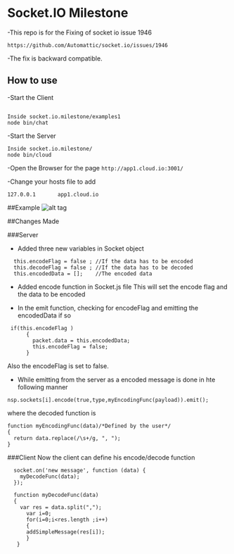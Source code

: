 
# Socket.IO Milestone

-This repo is for the Fixing of socket io issue 1946

``https://github.com/Automattic/socket.io/issues/1946``

-The fix is backward compatible.

## How to use

-Start the Client

```

Inside socket.io.milestone/examples1
node bin/chat
```

-Start the Server

```
Inside socket.io.milestone/
node bin/cloud
```

-Open the Browser for the page 
``http://app1.cloud.io:3001/``

-Change your hosts file to add

``
127.0.0.1       app1.cloud.io
``


##Example
![alt tag](https://github.com/vish1562/socket.io.milestone/blob/master/Example.png.jpg)

##Changes Made

###Server 

- Added three new variables in Socket object
```
  this.encodeFlag = false ; //If the data has to be encoded
  this.decodeFlag = false ; //If the data has to be decoded
  this.encodedData = [];    //The encoded data
```
- Added encode function in Socket.js file
  This will set the encode flag and the data to be encoded

- In the emit function, checking for encodeFlag and emitting the encodedData if so 
```
 if(this.encodeFlag )
      {
        packet.data = this.encodedData;
        this.encodeFlag = false;
      }
  ```
  Also the encodeFlag is set to false.
  
- While emitting from the server as a encoded message is done in hte following manner
```
nsp.sockets[i].encode(true,type,myEncodingFunc(payload)).emit();
```

where the decoded function is 

```
function myEncodingFunc(data)/*Defined by the user*/
{
  return data.replace(/\s+/g, ", ");
}
```

###Client
  Now the client can define his encode/decode function

```
  socket.on('new message', function (data) {
    myDecodeFunc(data);
  });

  function myDecodeFunc(data)
  {
    var res = data.split(",");
      var i=0;
      for(i=0;i<res.length ;i++)
      {
      addSimpleMessage(res[i]);
      }
   }
```




